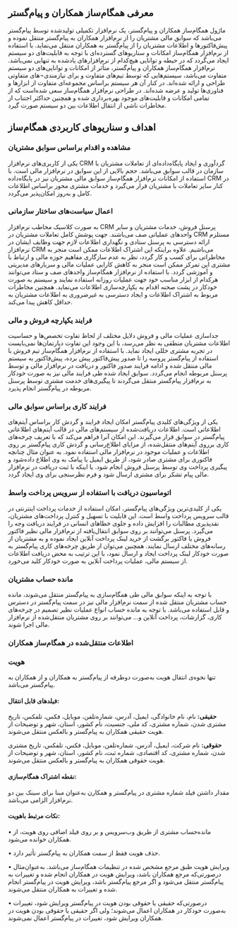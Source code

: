## معرفی همگام‌ساز همکاران و پیام‌گستر
ماژول همگام‌ساز همکاران و پیام‌گستر، یک نرم‌افزار تکمیلی تولید‌شده توسط پیام‌گستر می‌باشد که سوابق مالی مشتریان را از نرم‌افزار همکاران به پیام‌گستر منتقل نموده و پیش‌فاکتورها و اطلاعات مشتریان را از پیام‌گستر به همکاران منتقل می‌نماید. با استفاده از نرم‌افزار همگام‌ساز امکانات و سناریوهای گسترده‌ای با توجه به قابلیت‌های دو سیستم ایجاد می‌گردد که در حیطه و توانایی هیچ‌کدام از نرم‌افزارهای یادشده به تنهایی نمی‌باشد. 
نرم‌افزار همگام‌ساز همکاران و پیام‌گستر، متأثر از امکانات و توانایی‌های دو سیستم متفاوت‌ می‌باشد، سیستم‌هایی که توسط تیم‌های متفاوت و برای نیازمندی¬های متفاوتی طراحی و ارائه شده‌اند. در کنار آن هر سیستم براساس مجموعه‌ای متفاوت از ابزارها و فناوری‌ها تولید و عرضه‌ شده‌اند. در طراحی نرم‌افزار همگام‌ساز سعی شده‌است که از تمامی امکانات و قابلیت‌های موجود بهره‌برداری شده و همچنین حداکثر اجتناب از مخاطرات ناشی از انتقال اطلاعات بین دو سیستم صورت گیرد. 

## اهداف و سناریوهای کاربردی همگام‌ساز 
### مشاهده و اقدام براساس سوابق مشتریان

یکی از کاربری‌های نرم‌افزار CRM گردآوری و ایجاد پایگاه‌داده‌ای از تعاملات مشتریان با سازمان در قالب سوابق می‌باشد. حجم بالایی از این سوابق در نرم‌افزار مالی است. با استفاده از امکانات نرم‌افزار همگام‌ساز سوابق مالی مشتریان نیز در پایگاه‌داده CRM در کنار سایر تعاملات با مشتریان قرار می‌گیرد و خدمات مشتری محور براساس اطلاعات کامل و به‌روز امکان‌پذیر می‌گردد. 

### اعمال سیاست‌های ساختار سازمانی

به صورت کلاسیک مخاطب نرم‌افزار CRM پرسنل فروش، خدمات مشتریان و سایر واحدهای عملیاتی صف می‌باشند. جهت پوشش کامل تعاملات مشتریان در CRM مستلزم ارائه دسترسی به پرسنل ستادی و نگهداری اطلاعات لازم جهت وظایف ایشان در نرم‌افزار CRM می‌باشیم. علاوه براینکه این اشتراک اطلاعات ممکن است منجر به مخاطراتی برای کسب و کار گردد، نظر به عدم ‌سازگاری مفاهیم حوزه مالی و ارتباط با مشتری این تمرکز ممکن است منجر به کاهش کارایی عملیات مالی و سربارهای مدیریتی و آموزشی گردد. 
با استفاده از نرم‌افزار همگام‌ساز واحدهای صف و ستاد می‌توانند هرکدام از ابزار مناسب خود جهت عملیات روزانه استفاده نمایند و سیستم به صورت خودکار در پشت صحنه اقدام به یکپارچه‌سازی اطلاعات می‌نماید. همچنین مخاطرات مربوط به اشتراک اطلاعات و ایجاد دسترسی به غیرضروری به اطلاعات مشتریان به حداقل کاهش پیدا می‌کند.



### فرایند یکپارچه فروش و مالی
جداسازی عملیات مالی و فروش دلایل مختلف از لحاظ تفاوت تخصص‌ها و حساسیت اطلاعات مشتریان منطقی به نظر می‌رسد، با این وجود این تفاوت دپارتمان‌ها نمی‌بایست در تجربه مشتری خللی ایجاد نماید. با استفاده از نرم‌افزار همگام‌ساز تیم فروش با استفاده از پیام‌گستر پروسه را تا صدور پیش‌فاکتور پیش برده، پیش‌فاکتور به سیستم مالی منتقل شده و ادامه فرایند صدور فاکتور و دریافت در نرم‌افزار مالی و توسط پرسنل مربوطه انجام می‌گردد. سوابق ایجاد شده طی فرایند مالی نیز به صورت خودکار به نرم‌افزار پیام‌گستر منتقل می‌گردند تا پیگیری‌های خدمت مشتری توسط پرسنل مربوطه در پیام‌گستر انجام پذیرد.

### فرایند کاری براساس سوابق مالی

یکی از ویژگی‌های کلیدی پیام‌گستر امکان ایجاد فرایند و گردش کار براساس آیتم‌های اطلاعاتی است. اطلاعات دریافت‌شده از سیستم‌های مالی در قالب آیتم‌های اطلاعاتی پیام‌گستر در سوابق قرار می‌گیرند. این امکان آنرا فراهم می‌کند که با تعریف چرخه‌های کاری برروی آیتم‌های منتقل‌شده، از مزایای اطلاع‌رسانی و گردش کاری پیام‌گستر بر روی اطلاعات و عملیات موجود در نرم‌افزار مالی استفاده نمود. به عنوان مثال چنانچه فاکتوری برای مشتری صادر شود، از طریق ایمیل یا پیامک به وی اطلاع‌ داده‌شود و پیگیری پرداخت وی توسط پرسنل فروش انجام شود. یا اینکه با ثبت دریافت در نرم‌افزار مالی پیام‌ تشکر برای مشتری ارسال شود و فرم نظرسنجی برای وی ایجاد گردد.

### اتوماسیون دریافت با استفاده از سرویس پرداخت واسط

یکی از کلیدی‌ترین ویژگی‌های پیام‌گستر، امکان استفاده از خدمات پرداخت اینترنتی در قالب سرویس پرداخت واسط است. این قابلیت با تسهیل و کنترل پرداخت‌های مشتریان، نقدپذیری مطالبات را افزایش داده و جلوی خطاهای انسانی در فرایند دریافت وجه را می‌گیرد. پرسنل می‌توانند بر روی سوابق انتقال‌یافته از نرم‌افزار مالی نظیر فاکتور فروش یا فاکتور برگشت از خرید لینک پرداخت آنلاین ایجاد نموده و به مشتریان از رسانه‌های مختلف ارسال نمایند. همچنین می‌توان از طریق چرخه‌های کاری پیام‌گستر به صورت خودکار لینک پرداخت ایجاد و ارسال نمود، با این ترتیب به محض دریافت اطلاعات از سیستم مالی، عملیات پرداخت آنلاین به صورت خودکار کلید می‌خورد.

### مانده حساب مشتریان

با توجه به اینکه سوابق مالی طی همگام‌سازی به پیام‌گستر منتقل می‌شوند، مانده حساب مشتریان منتقل شده از سمت نرم‌افزار مالی نیز در سمت پیام‌گستر در دسترس و قابل استفاده می‌باشد. با توجه به مانده حساب انواع عملیات نظیر تصمیم در چرخه‌های‌ کاری، گزارشات، پرداخت آنلاین و... می‌توانند بر روی مشتریان منتقل‌شده از نرم‌افزار مالی اجرا شوند.
### اطلاعات منتقل‌شده در همگام‌ساز همکاران

### هویت 

تنها نحوه‌ی انتقال هویت به‌صورت دوطرفه از پیام‌گستر به همکاران و از همکاران به پیام‌گستر می‌باشد.

#### فیلدهای قابل انتقال:

**حقیقی:** نام، نام خانوادگی، ایمیل، آدرس، شماره‌تلفن، موبایل، فکس، تلفکس، تاریخ مشتری شدن، شماره مشتری، کد ملی، جنسیت، نام کشور، استان، شهر و توضیحات از هویت حقیقی همکاران به پیام‌گستر و بالعکس منتقل می‌شوند.  

**حقوقی:** نام شرکت، ایمیل، آدرس، شماره‌تلفن، موبایل، فکس، تلفکس، تاریخ مشتری شدن، شماره مشتری، کد اقتصادی، شماره ثبت، نام کشور، استان، شهر و توضیحات از هویت حقوقی همکاران به پیام‌گستر و بالعکس منتقل می‌شوند.  

#### نقطه اشتراک همگام‌سازی:

مقدار داشتن فیلد شماره مشتری در پیام‌گستر و همکارن به‌عنوان مبنا برای سینک بین دو نرم‌افزار الزامی می‌باشد.

#### نکات مرتبط باهویت:

•    مانده‌حساب مشتری از طریق وب‌سرویس و بر روی فیلد اضافی روی هویت، از همکاران خوانده می‌شود.

•    حذف هویت فقط از سمت همکاران به پیام‌گستر تأثیر دارد.

•    ویرایش هویت طبق مرجع مشخص شده در تنظیمات همگام‌ساز می‌باشد. به‌عنوان‌مثال درصورتی‌که مرجع همکاران باشد، ویرایش هویت در همکاران انجام شده و تغییرات به پیام‌گستر منتقل می‌شود و اگر مرجع پیام‌گستر باشد، ویرایش هویت در پیام‌گستر انجام شده و تغییرات به همکاران منتقل می‌شوند.

•    درصورتی‌که حقیقی یا حقوقی بودن هویت در پیام‌گستر ویرایش شود، تغییرات به‌صورت خودکار در همکاران اعمال می‌شوند؛ ولی اگر حقیقی یا حقوقی بودن هویت در همکاران ویرایش شود، تغییرات در پیام‌گستر اعمال نمی‌شوند.

